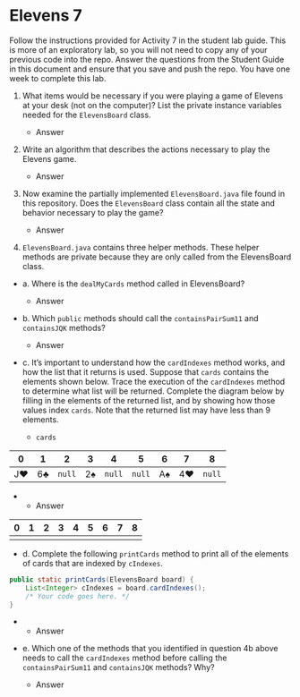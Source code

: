 # Elevens 7

Follow the instructions provided for Activity 7 in the student lab guide. This is more of an exploratory lab, so you will not need to copy any of your previous code into the repo. Answer the questions from the Student Guide in this document and ensure that you save and push the repo. You have one week to complete this lab.

1. What items would be necessary if you were playing a game of Elevens at your desk (not on the computer)? List the private instance variables needed for the `ElevensBoard` class.

    * Answer

2. Write an algorithm that describes the actions necessary to play the Elevens game.

    * Answer

3. Now examine the partially implemented `ElevensBoard.java` file found in this repository. Does the `ElevensBoard` class contain all the state and behavior necessary to play the game?

    * Answer

4. `ElevensBoard.java` contains three helper methods. These helper methods are private because they are only called from the ElevensBoard class.

  * a. Where is the `dealMyCards` method called in ElevensBoard?

      * Answer

  * b. Which `public` methods should call the `containsPairSum11` and `containsJQK` methods?

      * Answer

  * c. It’s important to understand how the `cardIndexes` method works, and how the list that it returns is used. Suppose that `cards` contains the elements shown below. Trace the execution of the `cardIndexes` method to determine what list will be returned. Complete the diagram below by filling in the elements of the returned list, and by showing how those values index `cards`. Note that the returned list may have less than 9 elements.

    * `cards`

| 0  | 1  |  2   | 3  |  4   |  5   | 6  | 7  |  8   |
|:--:|:--:|:----:|:--:|:----:|:----:|:--:|:--:|:----:|
| J♥ | 6♣ |`null`| 2♠ |`null`|`null`| A♠ | 4♥ |`null`|

   *  * Answer

| 0  | 1  | 2  | 3  | 4  | 5  | 6  | 7  | 8  |
|:--:|:--:|:--:|:--:|:--:|:--:|:--:|:--:|:--:|
|    |    |    |    |    |    |    |    |    |

  * d. Complete the following `printCards` method to print all of the elements of cards that are indexed by `cIndexes`.
```java
public static printCards(ElevensBoard board) {
    List<Integer> cIndexes = board.cardIndexes();
    /* Your code goes here. */
}
```

  *  * Answer

  * e. Which one of the methods that you identified in question 4b above needs to call the `cardIndexes` method before calling the `containsPairSum11` and `containsJQK` methods? Why?

      * Answer
